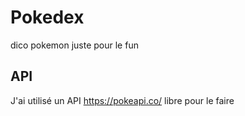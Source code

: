 # Pokedex
dico pokemon juste pour le fun

## API
J'ai utilisé un API https://pokeapi.co/ libre pour le faire
